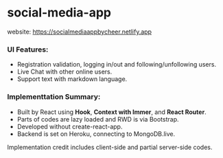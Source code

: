 # social-media-app
website: https://socialmediaappbycheer.netlify.app
### UI Features:
- Registration validation, logging in/out and following/unfollowing users.
- Live Chat with other online users.
- Support text with markdown language.

### Implementtation Summary:
- Built by React using **Hook**, **Context with Immer**, and **React Router**. 
- Parts of codes are lazy loaded and RWD is via Bootstrap. 
- Developed without create-react-app.
- Backend is set on Heroku, connecting to MongoDB.live.

Implementation credit includes client-side and partial server-side codes.
